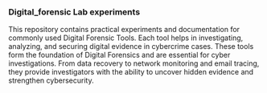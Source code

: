 ### Digital_forensic Lab experiments

This repository contains practical experiments and documentation for commonly used Digital Forensic Tools. Each tool helps in investigating, analyzing, and securing digital evidence in cybercrime cases.
These tools form the foundation of Digital Forensics and are essential for cyber investigations. From data recovery to network monitoring and email tracing, they provide investigators with the ability to uncover hidden evidence and strengthen cybersecurity.
